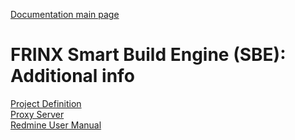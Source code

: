 [Documentation main page](https://frinxio.github.io/Frinx-docs/)
# FRINX Smart Build Engine (SBE): Additional info

[Project Definition](Additional_Info/sbe_project_definition.md)  
[Proxy Server](Additional_Info/proxy_server/sbe_proxy_server.md)  
[Redmine User Manual](Additional_Info/redmine/sbe_redmine.md)  
